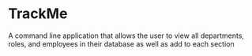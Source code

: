# TrackMe
A command line application that allows the user to view all departments, roles, and employees in their database as well as add to each section
